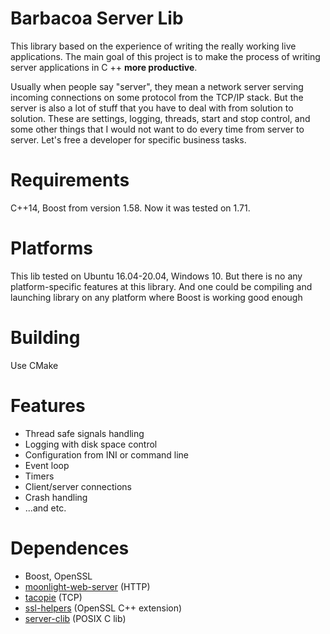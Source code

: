 # Barbacoa Server Lib

This library based on the experience of writing the really working live applications. 
The main goal of this project is to make the process of writing server applications in C ++ **more productive**.

Usually when people say "server", they mean a network server serving incoming connections on some protocol from the TCP/IP stack. 
But the server is also a lot of stuff that you have to deal with from solution to solution. 
These are settings, logging, threads, start and stop control, and some other things that I would not want to do every time from server to server. 
Let's free a developer for specific business tasks.

# Requirements

C++14, Boost from version 1.58. 
Now it was tested on 1.71.

# Platforms

This lib tested on Ubuntu 16.04-20.04, Windows 10. But there is no any platform-specific features at this library. And one could be compiling and launching library on any platform where Boost is working good enough

# Building

Use CMake

# Features

* Thread safe signals handling
* Logging with disk space control
* Configuration from INI or command line
* Event loop
* Timers
* Client/server connections
* Crash handling
* ...and etc.

# Dependences

* Boost, OpenSSL
* [moonlight-web-server](https://github.com/romualdo-bar/moonlight-web-server.git) (HTTP)
* [tacopie](https://github.com/romualdo-bar/tacopie.git) (TCP)
* [ssl-helpers](https://github.com/romualdo-bar/barbacoa-ssl-helpers.git) (OpenSSL C++ extension)
* [server-clib](https://github.com/romualdo-bar/barbacoa-server-clib.git) (POSIX C lib)




